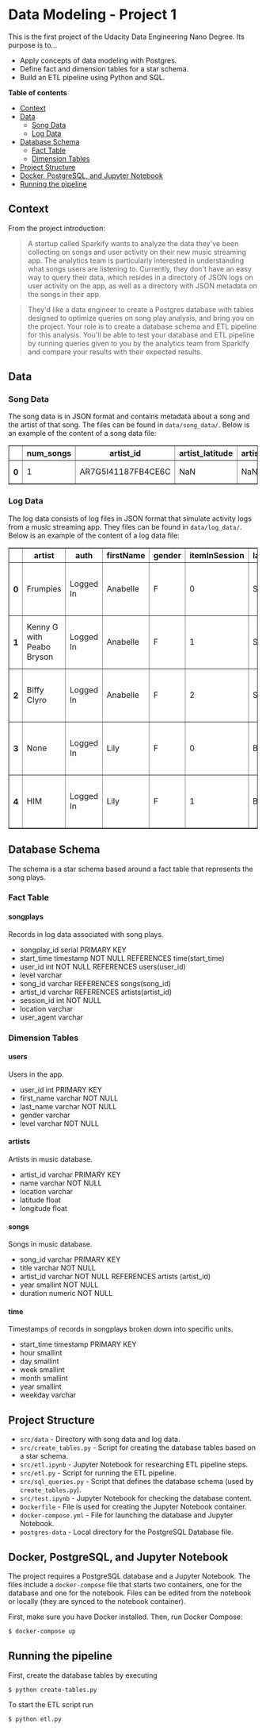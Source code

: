# Data Modeling - Project 1
This is the first project of the Udacity Data Engineering Nano Degree. Its purpose is to...
- Apply concepts of data modeling with Postgres.
- Define fact and dimension tables for a star schema.
- Build an ETL pipeline using Python and SQL.

**Table of contents**

* [Context](#context)
* [Data](#data)
  - [Song Data](#song-data)
  - [Log Data](#log-data)
* [Database Schema](#database-schema)
  - [Fact Table](#fact-table)
  - [Dimension Tables](#dimension-tables)
* [Project Structure](#project-structure)
* [Docker, PostgreSQL, and Jupyter Notebook](#docker-postgresql-and-jupyter-notebook)
* [Running the pipeline](#running-the-pipeline)

## Context
From the project introduction:
> A startup called Sparkify wants to analyze the data they've been collecting on songs and user activity on their new music streaming app. The analytics team is particularly interested in understanding what songs users are listening to. Currently, they don't have an easy way to query their data, which resides in a directory of JSON logs on user activity on the app, as well as a directory with JSON metadata on the songs in their app.

> They'd like a data engineer to create a Postgres database with tables designed to optimize queries on song play analysis, and bring you on the project. Your role is to create a database schema and ETL pipeline for this analysis. You'll be able to test your database and ETL pipeline by running queries given to you by the analytics team from Sparkify and compare your results with their expected results.

## Data

### Song Data
The song data is in JSON format and contains metadata about a song and the artist of that song. The files can be found in `data/song_data/`. Below is an example of the content of a song data file:
<table border="1" class="dataframe">
  <thead>
    <tr>
      <th></th>
      <th>num_songs</th>
      <th>artist_id</th>
      <th>artist_latitude</th>
      <th>artist_longitude</th>
      <th>artist_location</th>
      <th>artist_name</th>
      <th>song_id</th>
      <th>title</th>
      <th>duration</th>
      <th>year</th>
    </tr>
  </thead>
  <tbody>
    <tr>
      <th>0</th>
      <td>1</td>
      <td>AR7G5I41187FB4CE6C</td>
      <td>NaN</td>
      <td>NaN</td>
      <td>London, England</td>
      <td>Adam Ant</td>
      <td>SONHOTT12A8C13493C</td>
      <td>Something Girls</td>
      <td>233.40363</td>
      <td>1982</td>
    </tr>
  </tbody>
</table>

### Log Data
The log data consists of log files in JSON format that simulate activity logs from a music streaming app. They files can be found in `data/log_data/`. Below is an example of the content of a log data file:
<table border="1" class="dataframe">
  <thead>
    <tr>
      <th></th>
      <th>artist</th>
      <th>auth</th>
      <th>firstName</th>
      <th>gender</th>
      <th>itemInSession</th>
      <th>lastName</th>
      <th>length</th>
      <th>level</th>
      <th>location</th>
      <th>method</th>
      <th>page</th>
      <th>registration</th>
      <th>sessionId</th>
      <th>song</th>
      <th>status</th>
      <th>ts</th>
      <th>userAgent</th>
      <th>userId</th>
    </tr>
  </thead>
  <tbody>
    <tr>
      <th>0</th>
      <td>Frumpies</td>
      <td>Logged In</td>
      <td>Anabelle</td>
      <td>F</td>
      <td>0</td>
      <td>Simpson</td>
      <td>134.47791</td>
      <td>free</td>
      <td>Philadelphia-Camden-Wilmington, PA-NJ-DE-MD</td>
      <td>PUT</td>
      <td>NextSong</td>
      <td>1.541044e+12</td>
      <td>455</td>
      <td>Fuck Kitty</td>
      <td>200</td>
      <td>1541903636796</td>
      <td>"Mozilla/5.0 (Macintosh; Intel Mac OS X 10_9_4...</td>
      <td>69</td>
    </tr>
    <tr>
      <th>1</th>
      <td>Kenny G with Peabo Bryson</td>
      <td>Logged In</td>
      <td>Anabelle</td>
      <td>F</td>
      <td>1</td>
      <td>Simpson</td>
      <td>264.75057</td>
      <td>free</td>
      <td>Philadelphia-Camden-Wilmington, PA-NJ-DE-MD</td>
      <td>PUT</td>
      <td>NextSong</td>
      <td>1.541044e+12</td>
      <td>455</td>
      <td>By The Time This Night Is Over</td>
      <td>200</td>
      <td>1541903770796</td>
      <td>"Mozilla/5.0 (Macintosh; Intel Mac OS X 10_9_4...</td>
      <td>69</td>
    </tr>
    <tr>
      <th>2</th>
      <td>Biffy Clyro</td>
      <td>Logged In</td>
      <td>Anabelle</td>
      <td>F</td>
      <td>2</td>
      <td>Simpson</td>
      <td>189.83138</td>
      <td>free</td>
      <td>Philadelphia-Camden-Wilmington, PA-NJ-DE-MD</td>
      <td>PUT</td>
      <td>NextSong</td>
      <td>1.541044e+12</td>
      <td>455</td>
      <td>God &amp; Satan</td>
      <td>200</td>
      <td>1541904034796</td>
      <td>"Mozilla/5.0 (Macintosh; Intel Mac OS X 10_9_4...</td>
      <td>69</td>
    </tr>
    <tr>
      <th>3</th>
      <td>None</td>
      <td>Logged In</td>
      <td>Lily</td>
      <td>F</td>
      <td>0</td>
      <td>Burns</td>
      <td>NaN</td>
      <td>free</td>
      <td>New York-Newark-Jersey City, NY-NJ-PA</td>
      <td>GET</td>
      <td>Home</td>
      <td>1.540621e+12</td>
      <td>456</td>
      <td>None</td>
      <td>200</td>
      <td>1541910841796</td>
      <td>"Mozilla/5.0 (Windows NT 6.1; WOW64) AppleWebK...</td>
      <td>32</td>
    </tr>
    <tr>
      <th>4</th>
      <td>HIM</td>
      <td>Logged In</td>
      <td>Lily</td>
      <td>F</td>
      <td>1</td>
      <td>Burns</td>
      <td>212.06159</td>
      <td>free</td>
      <td>New York-Newark-Jersey City, NY-NJ-PA</td>
      <td>PUT</td>
      <td>NextSong</td>
      <td>1.540621e+12</td>
      <td>456</td>
      <td>Beautiful</td>
      <td>200</td>
      <td>1541910973796</td>
      <td>"Mozilla/5.0 (Windows NT 6.1; WOW64) AppleWebK...</td>
      <td>32</td>
    </tr>
  </tbody>
</table>

## Database Schema
The schema is a star schema based around a fact table that represents the song plays.

### Fact Table
#### songplays
Records in log data associated with song plays.
- songplay_id serial PRIMARY KEY
- start_time timestamp NOT NULL REFERENCES time(start_time)
- user_id int NOT NULL REFERENCES users(user_id)
- level varchar
- song_id varchar REFERENCES songs(song_id)
- artist_id varchar REFERENCES artists(artist_id)
- session_id int NOT NULL
- location varchar
- user_agent varchar


### Dimension Tables
#### users
Users in the app.
- user_id int PRIMARY KEY
- first_name varchar NOT NULL
- last_name varchar NOT NULL
- gender varchar
- level varchar NOT NULL

#### artists
Artists in music database.
- artist_id varchar PRIMARY KEY
- name varchar NOT NULL
- location varchar
- latitude float
- longitude float

#### songs
Songs in music database.
- song_id varchar PRIMARY KEY
- title varchar NOT NULL
- artist_id varchar NOT NULL REFERENCES artists (artist_id)
- year smallint NOT NULL
- duration numeric NOT NULL

#### time
Timestamps of records in songplays broken down into specific units.
- start_time timestamp PRIMARY KEY
- hour smallint
- day smallint
- week smallint
- month smallint
- year smallint
- weekday varchar
    
## Project Structure
- `src/data` - Directory with song data and log data.
- `src/create_tables.py` - Script for creating the database tables based on a star schema.
- `src/etl.ipynb` - Jupyter Notebook for researching ETL pipeline steps.
- `src/etl.py` - Script for running the ETL pipeline.
- `src/sql_queries.py` - Script that defines the database schema (used by `create_tables.py`).
- `src/test.ipynb` - Jupyter Notebook for checking the database content.
- `Dockerfile` - File is used for creating the Jupyter Notebook container.
- `docker-compose.yml` - File for launching the database and Jupyter Notebook.
- `postgres-data` - Local directory for the PostgreSQL Database file.

## Docker, PostgreSQL, and Jupyter Notebook
The project requires a PostgreSQL database and a Jupyter Notebook. The files include a `docker-compose` file that starts two containers, one for the database and one for the notebook. Files can be edited from the notebook or locally (they are synced to the notebook container).

First, make sure you have Docker installed. Then, run Docker Compose:
```bash
$ docker-compose up
```

## Running the pipeline
First, create the database tables by executing
```
$ python create-tables.py
```

To start the ETL script run
```bash
$ python etl.py
```
